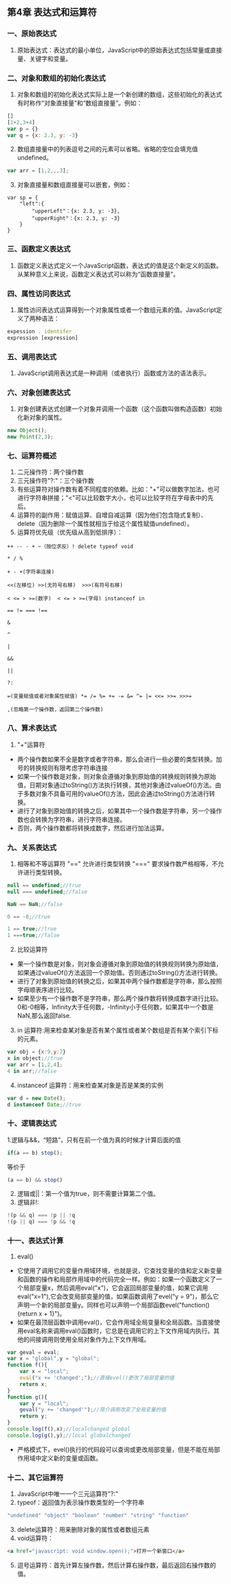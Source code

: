 ## 第4章 表达式和运算符
### 一、原始表达式
1. 原始表达式：表达式的最小单位，JavaScript中的原始表达式包括常量或直接量、关键字和变量。
### 二、对象和数组的初始化表达式
1. 对象和数组的初始化表达式实际上是一个新创建的数组，这些初始化的表达式有时称作“对象直接量”和“数组直接量”。例如：
```javascript
[]
[1+2,3+4]
var p = {}
var q = {x: 2.3, y: -3}
```
2. 数组直接量中的列表逗号之间的元素可以省略。省略的空位会填充值undefined。
```javascript
var arr = [1,2,,,3];
```
3. 对象直接量和数组直接量可以嵌套，例如：
```
var sp = {
    "left":{
        "upperLeft"：{x: 2.3, y: -3},
        "upperRight"：{x: 2.3, y: -3}
    }
}
```
### 三、函数定义表达式
1. 函数定义表达式定义一个JavaScript函数，表达式的值是这个新定义的函数。从某种意义上来说，函数定义表达式可以称为“函数直接量”。
### 四、属性访问表达式
1. 属性访问表达式运算得到一个对象属性或者一个数组元素的值。JavaScript定义了两种语法：
```javascript  
expession . identifer
expression [expression]
```
### 五、调用表达式
1. JavaScript调用表达式是一种调用（或者执行）函数或方法的语法表示。
### 六、对象创建表达式
1. 对象创建表达式创建一个对象并调用一个函数（这个函数叫做构造函数）初始化新对象的属性。
```javascript
new Object();
new Point(2,3);
```
### 七、运算符概述
1. 二元操作符：两个操作数
1. 三元操作符"?:"：三个操作数
1. 有些运算符对操作数有着不同程度的依赖。比如："+"可以做数字加法，也可进行字符串拼接；"<"可以比较数字大小，也可以比较字符在字母表中的先后。
1. 运算符的副作用：赋值运算、自增自减运算（因为他们包含隐式复制）、delete（因为删除一个属性就相当于给这个属性赋值undefined）。
1. 运算符优先级（优先级从高到低排序）：
```
++ -- - + ~（按位求反）! delete typeof void

* / %

+ - +(字符串连接)

<<(左移位) >>(无符号右移)  >>>(有符号右移)

< <= > >=(数字)  < <= > >=(字母) instanceof in

== != === !==

&

^

|

&&

||

?:

=(变量赋值或者对象属性赋值) *= /= %= += -= &= ^= |= <<= >>= >>>=

,(忽略第一个操作数，返回第二个操作数)
```
### 八、算术表达式
1. "+"运算符
+ 两个操作数如果不全是数字或者字符串，那么会进行一些必要的类型转换。加号的转换规则有限考虑字符串连接
+ 如果一个操作数是对象，则对象会遵循对象到原始值的转换规则转换为原始值，日期对象通过toString()方法执行转换，其他对象通过valueOf()方法。由于多数对象不具备可用的valueOf()方法，因此会通过toString()方法进行转换。
+ 进行了对象到原始值的转换之后，如果其中一个操作数是字符串，另一个操作数也会转换为字符串，进行字符串连接。
+ 否则，两个操作数都将转换成数字，然后进行加法运算。
### 九、关系表达式
1. 相等和不等运算符
"==" 允许进行类型转换
"===" 要求操作数严格相等，不允许进行类型转换。
```javascript
null == undefined;//true
null === undefined;//false

NaN == NaN;//false

0 == -0;//true

1 == true;//true
1 ===true;//false
```
2. 比较运算符
+ 果一个操作数是对象，则对象会遵循对象到原始值的转换规则转换为原始值，如果通过valueOf()方法返回一个原始值。否则通过toString()方法进行转换。
+ 进行了对象到原始值的转换之后，如果其中两个操作数都是字符串，那么按照字母顺表序进行比较。
+ 如果至少有一个操作数不是字符串，那么两个操作数将转换成数字进行比较。0和-0相等，Infinity大于任何数，-Infinity小于任何数，如果其中一个数是NaN,那么返回false.
3. in 运算符:用来检查某对象是否有某个属性或者某个数组是否有某个索引下标的元素。
```javascript
var obj = {x:9,y:7}
x in object;//true
var arr = [1,2,4];
4 in arr;//false
```
4. instanceof 运算符：用来检查某对象是否是某类的实例
```javascript
var d = new Date();
d instanceof Date;//true
```
### 十、逻辑表达式
1.逻辑与&&，“短路”，只有在前一个值为真的时候才计算后面的值
```javascript
if(a == b) stop();
```
等价于
```javascript
(a == b) && stop()
```
2. 逻辑或||：第一个值为true，则不需要计算第二个值。
1. 逻辑非!:
```javascript
!(p && q) === !p || !q
!(p || q) === !p && !q
```
### 十一、表达式计算
1. eval()
+ 它使用了调用它的变量作用域环境，也就是说，它查找变量的值和定义新变量和函数的操作和局部作用域中的代码完全一样。例如：如果一个函数定义了一个局部变量x，然后调用eval("x")，它会返回局部变量的值，如果它调用eval("x=1"),它会改变局部变量的值，如果函数调用了evel("y = 9")，那么它声明一个新的局部变量y。同样也可以声明一个局部函数evel("function(){return x + 1}")。
+ 如果在最顶层函数中调用eval()，它会作用域全局变量和全局函数。当直接使用eval名称来调用eval()函数时，它总是在调用它的上下文作用域内执行。其他的间接调用则使用全局对象作为上下文作用域。
```javascript
var geval = eval;
var x = "global",y = "global";
function f(){
    var x = "local";
    eval("x += 'changed';");//直接evel()更改了局部变量的值
    return x;
}
function g(){
    var y = "local";
    geval("y += 'changed'");//简介调用改变了全局变量的值
    return y;
}
console.log(f(),x);//localchanged global
console.log(g(),y);//local globalchanged
```
+ 严格模式下，evel()执行的代码段可以查询或更改局部变量，但是不能在局部作用域中定义新的变量或函数。
### 十二、其它运算符
1. JavaScript中唯一一个三元运算符"?:"
1. typeof：返回值为表示操作数类型的一个字符串
```javascript
"undefined" "object" "boolean" "number" "string" "function"
```
3. delete运算符：用来删除对象的属性或者数组元素
4. void运算符：
```html
<a href="javascript: void window.open();">打开一个新窗口</a>
```
5. 逗号运算符：首先计算左操作数，然后计算右操作数，最后返回右操作数的值。







